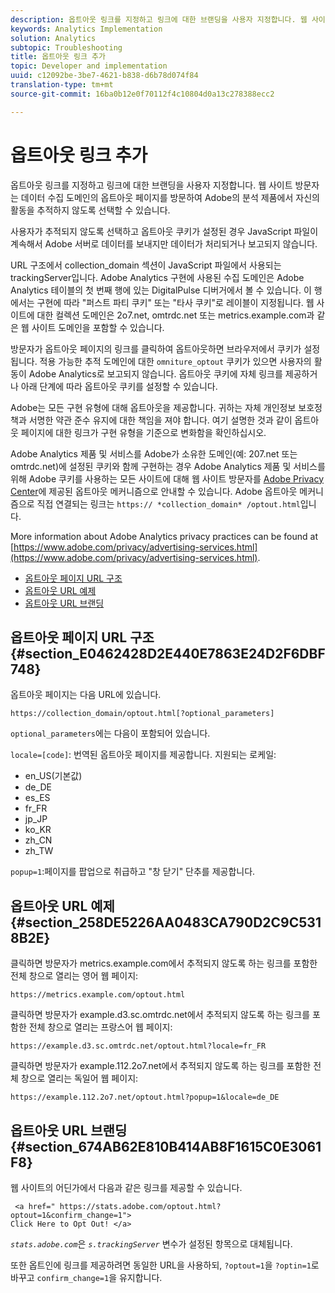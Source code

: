 ```yaml
---
description: 옵트아웃 링크를 지정하고 링크에 대한 브랜딩을 사용자 지정합니다. 웹 사이트 방문자는 데이터 수집 도메인의 옵트아웃 페이지를 방문하여 Adobe의 분석 제품에서 자신의 활동을 추적하지 않도록 선택할 수 있습니다.
keywords: Analytics Implementation
solution: Analytics
subtopic: Troubleshooting
title: 옵트아웃 링크 추가
topic: Developer and implementation
uuid: c12092be-3be7-4621-b838-d6b78d074f84
translation-type: tm+mt
source-git-commit: 16ba0b12e0f70112f4c10804d0a13c278388ecc2

---
```



# 옵트아웃 링크 추가

옵트아웃 링크를 지정하고 링크에 대한 브랜딩을 사용자 지정합니다. 웹 사이트 방문자는 데이터 수집 도메인의 옵트아웃 페이지를 방문하여 Adobe의 분석 제품에서 자신의 활동을 추적하지 않도록 선택할 수 있습니다.

사용자가 추적되지 않도록 선택하고 옵트아웃 쿠키가 설정된 경우 JavaScript 파일이 계속해서 Adobe 서버로 데이터를 보내지만 데이터가 처리되거나 보고되지 않습니다.

URL 구조에서 collection_domain 섹션이 JavaScript 파일에서 사용되는 trackingServer입니다. Adobe Analytics 구현에 사용된 수집 도메인은 Adobe Analytics 테이블의 첫 번째 행에 있는 DigitalPulse 디버거에서 볼 수 있습니다. 이 행에서는 구현에 따라 "퍼스트 파티 쿠키" 또는 "타사 쿠키"로 레이블이 지정됩니다. 웹 사이트에 대한 컬렉션 도메인은 2o7.net, omtrdc.net 또는 metrics.example.com과 같은 웹 사이트 도메인을 포함할 수 있습니다.

방문자가 옵트아웃 페이지의 링크를 클릭하여 옵트아웃하면 브라우저에서 쿠키가 설정됩니다. 적용 가능한 추적 도메인에 대한 `omniture_optout` 쿠키가 있으면 사용자의 활동이 Adobe Analytics로 보고되지 않습니다. 옵트아웃 쿠키에 자체 링크를 제공하거나 아래 단계에 따라 옵트아웃 쿠키를 설정할 수 있습니다.

Adobe는 모든 구현 유형에 대해 옵트아웃을 제공합니다. 귀하는 자체 개인정보 보호정책과 서명한 약관 준수 유지에 대한 책임을 져야 합니다. 여기 설명한 것과 같이 옵트아웃 페이지에 대한 링크가 구현 유형을 기준으로 변화함을 확인하십시오.

Adobe Analytics 제품 및 서비스를 Adobe가 소유한 도메인(예: 207.net 또는 omtrdc.net)에 설정된 쿠키와 함께 구현하는 경우 Adobe Analytics 제품 및 서비스를 위해 Adobe 쿠키를 사용하는 모든 사이트에 대해 웹 사이트 방문자를 [Adobe Privacy Center](https://www.adobe.com/privacy/opt-out.html)에 제공된 옵트아웃 메커니즘으로 안내할 수 있습니다. Adobe 옵트아웃 메커니즘으로 직접 연결되는 링크는 `https:// *collection_domain* /optout.html`입니다.

More information about Adobe Analytics privacy practices can be found at [https://www.adobe.com/privacy/advertising-services.html](https://www.adobe.com/privacy/advertising-services.html).

* [옵트아웃 페이지 URL 구조](/help/implement/js-implementation/data-collection/opt-out-link.md#section_E0462428D2E440E7863E24D2F6DBF748)
* [옵트아웃 URL 예제](/help/implement/js-implementation/data-collection/opt-out-link.md#section_258DE5226AA0483CA790D2C9C5318B2E)
* [옵트아웃 URL 브랜딩](/help/implement/js-implementation/data-collection/opt-out-link.md#section_674AB62E810B414AB8F1615C0E3061F8)

## 옵트아웃 페이지 URL 구조 {#section_E0462428D2E440E7863E24D2F6DBF748}

옵트아웃 페이지는 다음 URL에 있습니다.

```
https://collection_domain/optout.html[?optional_parameters]
```

`optional_parameters`에는 다음이 포함되어 있습니다.

`locale=[code]`: 번역된 옵트아웃 페이지를 제공합니다. 지원되는 로케일:

* en_US(기본값)
* de_DE
* es_ES
* fr_FR
* jp_JP
* ko_KR
* zh_CN
* zh_TW

`popup=1`:페이지를 팝업으로 취급하고 "창 닫기" 단추를 제공합니다.

## 옵트아웃 URL 예제 {#section_258DE5226AA0483CA790D2C9C5318B2E}

클릭하면 방문자가 metrics.example.com에서 추적되지 않도록 하는 링크를 포함한 전체 창으로 열리는 영어 웹 페이지:

```
https://metrics.example.com/optout.html
```

클릭하면 방문자가 example.d3.sc.omtrdc.net에서 추적되지 않도록 하는 링크를 포함한 전체 창으로 열리는 프랑스어 웹 페이지:

```
https://example.d3.sc.omtrdc.net/optout.html?locale=fr_FR
```

클릭하면 방문자가 example.112.2o7.net에서 추적되지 않도록 하는 링크를 포함한 전체 창으로 열리는 독일어 웹 페이지:

```
https://example.112.2o7.net/optout.html?popup=1&locale=de_DE
```

## 옵트아웃 URL 브랜딩 {#section_674AB62E810B414AB8F1615C0E3061F8}

웹 사이트의 어딘가에서 다음과 같은 링크를 제공할 수 있습니다.

```
 <a href=" https://stats.adobe.com/optout.html?optout=1&confirm_change=1">
Click Here to Opt Out! </a>
```

  *`stats.adobe.com`*&#x200B;은 *`s.trackingServer`* 변수가 설정된 항목으로 대체됩니다.

또한 옵트인에 링크를 제공하려면 동일한 URL을 사용하되, `?optout=1`을 `?optin=1`로 바꾸고 `confirm_change=1`을 유지합니다.

